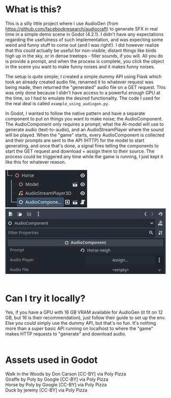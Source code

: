 # What is this?
This is a silly little project where I use AudioGen (from https://github.com/facebookresearch/audiocraft) to generate SFX in real time in a simple demo scene in Godot (4.2.1). I didn't have any expectations regarding the usefulness of such implementation, and was expecting some weird and funny stuff to come out (and I was right!). I did however realize that this *could* actually be useful for non-visible, distant things like birds high up in the sky, or in dense treetops - filler sounds, if you will. All you do is provide a prompt, and when the process is complete, you click the object in the scene you want to make funny noises and it makes funny noises.

The setup is quite simple; I created a simple dummy API using Flask which took an already created audio file, renamed it to whatever request was being made, then returned the "generated" audio file on a GET request. This was only done because I didn't have access to a powerful enough GPU at the time, so I had to emulate the desired functionality. The code I used for the real deal is called `example_using_audiogen.py`.
  
In Godot, I wanted to follow the native pattern and have a separate component to put on things you want to make noise; the AudioComponent. The AudioComponent only requires a prompt; what the AI-model will use to generate audio (text-to-audio), and an AudioStreamPlayer where the sound will be played. When the "game" starts, every AudioComponent is collected and their prompts are sent to the API (HTTP) for the model to start generating, and once that's done, a signal fires telling the components to start the GET request and download + assign them to their source. The process could be triggered any time while the game is running, I just kept it like this for whatever reason.
<br>
<br>
![AudioComponent](img/audio_component.png)&nbsp;![AudioComponent Inspector](img/audio_component_data.png)
<br>
<br>
# Can I try it locally?
Yes, if you have a GPU with 16 GB VRAM available for AudioGen (it fit on 12 GB, but 16 is their recommendation), just follow their guide to set up the env. Else you could simply use the dummy API, but that's no fun. It's nothing more than a super basic API running on localhost to where the "game" makes HTTP requests to "generate" and download audio.
<br>
<br>
# Assets used in Godot
Walk in the Woods by Don Carson [CC-BY] via Poly Pizza<br>
Giraffe by Poly by Google [CC-BY] via Poly Pizza<br>
Horse by Poly by Google [CC-BY] via Poly Pizza<br>
Duck by jeremy [CC-BY] via Poly Pizza<br>
<br>
